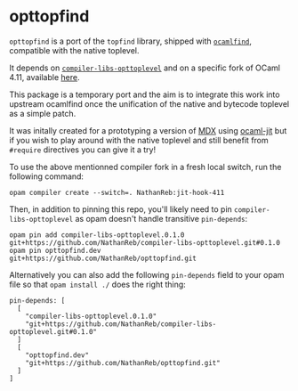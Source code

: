 # opttopfind

`opttopfind` is a port of the `topfind` library, shipped with
[`ocamlfind`](https://github.com/ocaml/ocamlfind), compatible with the native toplevel.

It depends on [`compiler-libs-opttoplevel`](https://github.com/NathanReb/compiler-libs-opttoplevel)
and on a specific fork of OCaml 4.11, available
[here](https://github.com/NathanReb/ocaml/tree/jit-hook-411).

This package is a temporary port and the aim is to integrate this work into upstream ocamlfind
once the unification of the native and bytecode toplevel as a simple patch.

It was initally created for a prototyping a version of [MDX](https://github.com/realworldocaml/mdx)
using [ocaml-jit](https://github.com/NathanReb/ocaml-jit) but if you wish to play around with the
native toplevel and still benefit from `#require` directives you can give it a try!

To use the above mentionned compiler fork in a fresh local switch, run the following command:
```
opam compiler create --switch=. NathanReb:jit-hook-411
```

Then, in addition to pinning this repo, you'll likely need to pin `compiler-libs-opttoplevel`
as opam doesn't handle transitive `pin-depends`:
```
opam pin add compiler-libs-opttoplevel.0.1.0 git+https://github.com/NathanReb/compiler-libs-opttoplevel.git#0.1.0
opam pin opttopfind.dev git+https://github.com/NathanReb/opttopfind.git
```

Alternatively you can also add the following `pin-depends` field to your opam file so that
`opam install ./` does the right thing:
```
pin-depends: [
  [
    "compiler-libs-opttoplevel.0.1.0"
    "git+https://github.com/NathanReb/compiler-libs-opttoplevel.git#0.1.0"
  ]
  [
    "opttopfind.dev"
    "git+https://github.com/NathanReb/opttopfind.git"
  ]
]
```
